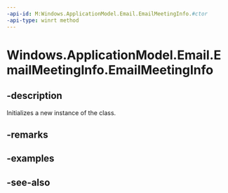 ----api-id: M:Windows.ApplicationModel.Email.EmailMeetingInfo.#ctor
-api-type: winrt method
---<!-- Method syntaxpublic EmailMeetingInfo()--># Windows.ApplicationModel.Email.EmailMeetingInfo.EmailMeetingInfo## -descriptionInitializes a new instance of the  class.## -remarks## -examples## -see-also